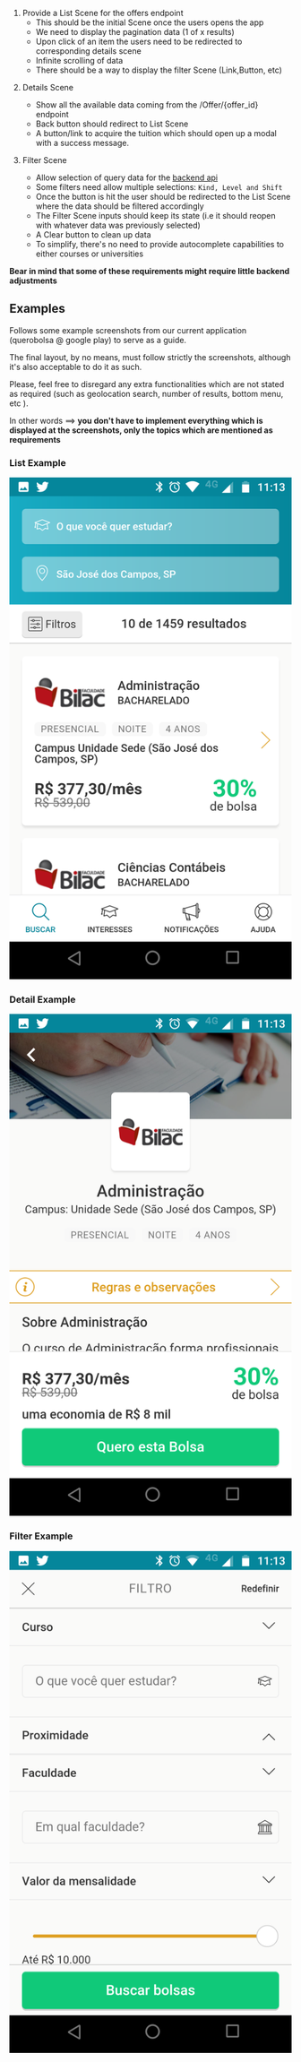 1. Provide a List Scene for the offers endpoint
    * This should be the initial Scene once the users opens the app
    * We need to display the pagination data (1 of x results)
    * Upon click of an item the users need to be redirected to corresponding details scene
    * Infinite scrolling of data
    * There should be a way to display the filter Scene (Link,Button, etc)



2) Details Scene
    * Show all the available data coming from the /Offer/{offer_id} endpoint
    * Back button should redirect to List Scene
    * A button/link to acquire the tuition which should open up a modal with a success message.


3) Filter Scene
    * Allow selection of query data for the [backend api](../back/README.md)
    * Some filters need allow multiple selections: `Kind, Level and Shift`
    * Once the button is hit the user should be redirected to the List Scene where the data should be filtered accordingly
    * The Filter Scene inputs should keep its state (i.e it should reopen with whatever data was previously selected)
    * A Clear button to clean up data
    * To simplify, there's no need to provide autocomplete capabilities to either courses or universities


**Bear in mind that some of these requirements might require little backend adjustments**

## Examples

Follows some example screenshots from our current application (querobolsa @ google play) to serve as a guide.

The final layout, by no means, must follow strictly the screenshots, although it's also acceptable to do it as such.

Please, feel free to disregard any extra functionalities which are not stated as required (such as geolocation search, number of results, bottom menu, etc ).

In other words ==> **you don't have to implement everything which is displayed at the screenshots, only the topics which are mentioned as requirements**


### List Example
![](screenshots/list.png)


### Detail Example
![](screenshots/detail.png)

### Filter Example
![](screenshots/filter.png)
